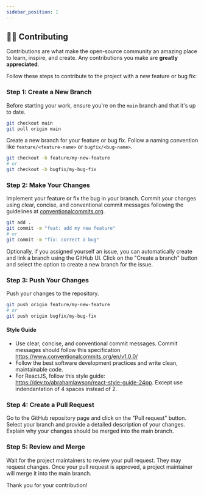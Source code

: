 ```yaml
---
sidebar_position: 1
---
```


## 👨‍💻 Contributing

Contributions are what make the open-source community an amazing place to learn, inspire, and create. Any contributions you make are **greatly appreciated**.

Follow these steps to contribute to the project with a new feature or bug fix:

### Step 1: Create a New Branch
Before starting your work, ensure you're on the `main` branch and that it's up to date.

```sh
git checkout main
git pull origin main
```

Create a new branch for your feature or bug fix. Follow a naming convention like `feature/<feature-name>` or `bugfix/<bug-name>`.

```sh
git checkout -b feature/my-new-feature
# or
git checkout -b bugfix/my-bug-fix
```

### Step 2: Make Your Changes
Implement your feature or fix the bug in your branch. Commit your changes using clear, concise, and conventional commit messages following the guidelines at [conventionalcommits.org](https://www.conventionalcommits.org).

```sh
git add .
git commit -m "feat: add my new feature"
# or
git commit -m "fix: correct a bug"
```

Optionally, if you assigned yourself an issue, you can automatically create and link a branch using the GitHub UI. Click on the "Create a branch" button and select the option to create a new branch for the issue.

### Step 3: Push Your Changes
Push your changes to the repository.

```sh
git push origin feature/my-new-feature
# or
git push origin bugfix/my-bug-fix
```

#### Style Guide
- Use clear, concise, and conventional commit messages. Commit messages should follow this specification https://www.conventionalcommits.org/en/v1.0.0/
- Follow the best software development practices and write clean, maintainable code.
- For ReactJS, follow this style guide: <https://dev.to/abrahamlawson/react-style-guide-24pp>. Except use indendantation of 4 spaces instead of 2.

### Step 4: Create a Pull Request
Go to the GitHub repository page and click on the "Pull request" button. Select your branch and provide a detailed description of your changes. Explain why your changes should be merged into the main branch.

### Step 5: Review and Merge
Wait for the project maintainers to review your pull request. They may request changes. Once your pull request is approved, a project maintainer will merge it into the main branch.

Thank you for your contribution!